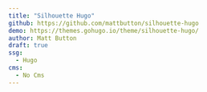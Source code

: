 ```yaml
---
title: "Silhouette Hugo"
github: https://github.com/mattbutton/silhouette-hugo
demo: https://themes.gohugo.io/theme/silhouette-hugo/
author: Matt Button
draft: true
ssg:
  - Hugo
cms:
  - No Cms
---
```

